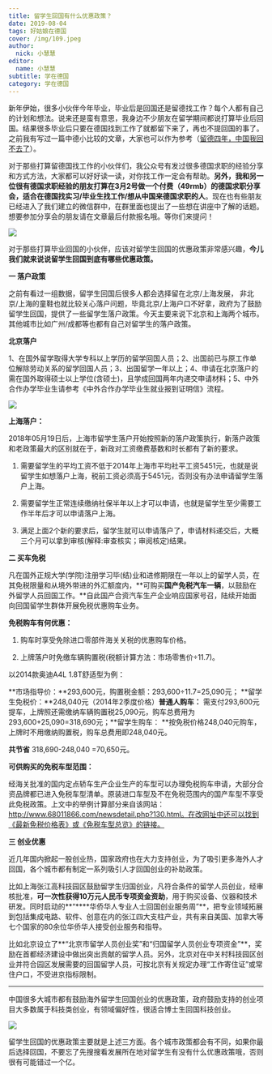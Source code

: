 ```yaml
---
title: 留学生回国有什么优惠政策？
date: 2019-08-04
tags: 好姑娘在德国
cover: /img/109.jpeg
author: 
  nick: 小慧慧
editor: 
  name: 小慧慧
subtitle: 学在德国
category: 学在德国
---
```



新年伊始，很多小伙伴今年毕业，毕业后是回国还是留德找工作？每个人都有自己的计划和想法。说来还是蛮有意思，我身边不少朋友在留学期间都说打算毕业后回国。结果很多毕业后只要在德国找到工作了就都留下来了，再也不提回国的事了。之前我有写过一篇中德小比较的文章，大家也可以作为参考（[留德四年，中国我回不去了](http://mp.weixin.qq.com/s?__biz=MzI0OTE4MTY1Ng==&amp;mid=2649563241&amp;idx=1&amp;sn=b7c03c335a3aa551c68a1bd37393566f&amp;chksm=f18ce4dec6fb6dc895b276ab99f8344726082592f07a3dff8b8bf3f647a32a15cb171651ae81&amp;scene=21#wechat_redirect)）。



对于那些打算留德国找工作的小伙伴们，我公众号有发过很多德国求职的经验分享和方式方法，大家都可以好好读一读，对你找工作一定会有帮助。**另外，我和另一位很有德国求职经验的朋友打算在3月2号做一个付费（49rmb）的德国求职分享会，适合在德国找实习/毕业生找工作/想从中国来德国求职的人**。现在也有些朋友已经进入了我们建立的微信群中，在群里面也提出了一些想在讲座中了解的话题。想要参加分享会的朋友请在文章最后付款报名哦。等你们来提问！



<img class="" data-copyright="0" data-ratio="0.7868217054263565" data-s="300,640" src="https://mmbiz.qpic.cn/mmbiz_png/rW3MWnUicJ7foS5yiccwE0fQOzfGazB6makrHGVBEjTOAPSTs3K5DKXbNN4WA6LVRwTIwypq4CCs5xlX9q77AgHA/640?wx_fmt=png" data-type="png" data-w="1290" style=""/>



对于那些打算毕业回国的小伙伴，应该对留学生回国的优惠政策非常感兴趣，**今儿我们就来说说留学生回国到底有哪些优惠政策。**



**一 落户政策**



之前有看过一组数据，留学生回国后很多人都会选择留在北京/上海发展， 非北京/上海的童鞋也就比较关心落户问题，毕竟北京/上海户口不好拿，政府为了鼓励留学生回国，提供了一些留学生落户政策。今天主要来说下北京和上海两个城市。其他城市比如广州/成都等也都有自己对留学生的落户政策。



**北京落户**



1、在国外留学取得大学专科以上学历的留学回国人员；2、出国前已与原工作单位解除劳动关系的留学回国人员；3、出国留学一年以上；4、申请在北京落户的需在国外取得硕士以上学位(含硕士)，且学成回国两年内递交申请材料；5、中外合作办学毕业生请参考《中外合作办学毕业生就业报到证明信》流程。





<img class="" data-copyright="0" data-ratio="0.620933521923621" data-s="300,640" src="https://mmbiz.qpic.cn/mmbiz_png/rW3MWnUicJ7foS5yiccwE0fQOzfGazB6maAu2wbaCy5TksyArzEliaTht8TT1hR5jbMDo9TsuhX6w4D1eNIpaLElg/640?wx_fmt=png" data-type="png" data-w="707" style="text-align: center;white-space: normal;"/>



**上海落户：**



2018年05月19日后，上海市留学生落户开始按照新的落户政策执行，新落户政策和老政策最大的区别就在于，新政对工资缴费基数和时长都有了新的要求。



1. 需要留学生的平均工资不低于2014年上海市平均社平工资5451元，也就是说留学生如想落户上海，税前工资必须高于5451元，否则没有办法申请留学生落户上海。



2. 需要留学生正常连续缴纳社保半年以上才可以申请，也就是留学生至少需要工作半年后才可以申请落户上海。 



3. 满足上面2个新的要求后，留学生就可以申请落户了，申请材料递交后，大概三个月可以拿到审核(解释:审查核实；审阅核定)结果。



**二 买车免税**



凡在国外正规大学(学院)注册学习毕(结)业和进修期限在一年以上的留学人员，在其免税限量和从境外带进的外汇额度内，**可购买****国产免税汽车一辆****，以鼓励在外留学人员回国工作。**自此国产合资汽车生产企业响应国家号召，陆续开始面向回国留学生群体开展免税优惠购车业务。



**免税购车有何优惠：**



1. 购车时享受免除进口零部件海关关税的优惠购车价格。

2. 上牌落户时免缴车辆购置税(税额计算方法：市场零售价÷11.7)。

以2014款奥迪A4L 1.8T舒适型为例：

**市场指导价：**293,600元，购置税金额：293,600÷11.7=25,090元； **留学生免税价：**248,040元（2014年2季度价格）**普通人购车：** 需支付293,600元提车，上牌照还需缴纳车辆购置税25,090元，购车总费用为  293,600+25,090=318,690元；**留学生购车： **按免税价格248,040元购车，上牌时不用缴纳购置税，购车总费用即248,040元。

**共节省** 318,690-248,040 =70,650元。



**可供购买的免税车型范围：**



经海关批准的国内定点轿车生产企业生产的车型可以办理免税购车申请，大部分合资品牌都已进入免税车型清单。原装进口车型及不在免税范围内的国产车型不享受此免税政策。上文中的举例计算部分来自该网站：http://www.68011866.com/newsdetail.php?130.html。在改网址中还可以找到《最新免税价格表》或《免税车型总览》的链接。



**三 创业优惠**



近几年国内掀起一股创业热，国家政府也在大力支持创业，为了吸引更多海外人才回国，各个城市都有制定一系列吸引人才回国创业的补助政策。



比如上海张江高科技园区鼓励留学生归国创业，凡符合条件的留学人员创业，经审核批准，**可一次性获得10万元人民币专项资金资助**，用于购买设备、仪器和技术研发。同时启动的**“****华侨华人专业人士回国创业服务周”**，把专业领域拓展到包括集成电路、软件、创意在内的张江四大支柱产业，共有来自美国、加拿大等七个国家的80余位华侨华人接受创业服务和指导。



比如北京设立了**“北京市留学人员创业奖”和“归国留学人员创业专项资金”**，奖励在首都经济建设中做出突出贡献的留学人员。另外，北京对在中关村科技园区创业并符合园区发展需要的回国留学人员，可按北京有关规定办理“工作寄住证”或常住户口，不受进京指标限制。

****

中国很多大城市都有鼓励海外留学生回国创业的优惠政策，政府鼓励支持的创业项目大多数属于科技类创业，有领域偏好性，很适合博士生回国科技创业。



<img class="" data-ratio="0.6627659574468086" src="https://mmbiz.qpic.cn/mmbiz_jpg/rW3MWnUicJ7foS5yiccwE0fQOzfGazB6maTmcibekuEX7DKdZAIcbSfibfELk20DPcJrLsnqmGTicmfnYib96mfSqC1Q/640?wx_fmt=jpeg" data-type="jpeg" data-w="940"/>



留学生回国的优惠政策主要就是上述三方面。各个城市政策都会有不同，如果你最后选择回国，不要忘了先搜搜看发展所在地对留学生有没有什么优惠政策哦，否则很有可能错过一个亿。
